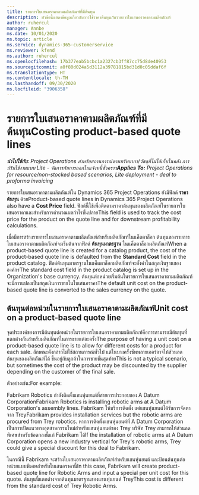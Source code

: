 ```yaml
---
title: รายการใบเสนอราคาตามผลิตภัณฑ์ที่มีต้นทุน
description: หัวข้อนี้แสดงข้อมูลเกี่ยวกับการใช้ราคาต้นทุนกับรายการใบเสนอราคาตามผลิตภัณฑ์
author: ruhercul
manager: Annbe
ms.date: 10/01/2020
ms.topic: article
ms.service: dynamics-365-customerservice
ms.reviewer: kfend
ms.author: ruhercul
ms.openlocfilehash: 17b377eab5bcbc1a2327cb3ff87cc75d8de40953
ms.sourcegitcommit: a0f80d024a5d3112a39781815bd31d0c05ddaf6f
ms.translationtype: HT
ms.contentlocale: th-TH
ms.lasthandoff: 09/30/2020
ms.locfileid: "3906358"
---
```

# <a name="costing-product-based-quote-lines"></a><span data-ttu-id="dfd7a-103">รายการใบเสนอราคาตามผลิตภัณฑ์ที่มีต้นทุน</span><span class="sxs-lookup"><span data-stu-id="dfd7a-103">Costing product-based quote lines</span></span>

<span data-ttu-id="dfd7a-104">_**นำไปใช้กับ:** Project Operations สำหรับสถานการณ์ตามทรัพยากร/วัสดุที่ไม่ได้เก็บในคลัง การปรับใช้งานแบบ Lite - จัดการกับการออกใบแจ้งหนี้ชั่วคราว_</span><span class="sxs-lookup"><span data-stu-id="dfd7a-104">_**Applies To:** Project Operations for resource/non-stocked based scenarios, Lite deployment - deal to proforma invoicing_</span></span>


<span data-ttu-id="dfd7a-105">รายการใบเสนอราคาตามผลิตภัณฑ์ใน Dynamics 365 Project Operations ยังมีฟิลด์ **ราคาต้นทุน** ด้วย</span><span class="sxs-lookup"><span data-stu-id="dfd7a-105">Product-based quote lines in Dynamics 365 Project Operations also have a **Cost Price** field.</span></span> <span data-ttu-id="dfd7a-106">ฟิลด์นี้ใช้เพื่อติดตามราคาต้นทุนของผลิตภัณฑ์ในรายการใบเสนอราคาและสำหรับการคำนวณผลกำไรขั้นปลาย</span><span class="sxs-lookup"><span data-stu-id="dfd7a-106">This field is used to track the cost price for the product on the quote line and for downstream profitability calculations.</span></span>

<span data-ttu-id="dfd7a-107">เมื่อมีการสร้างรายการใบเสนอราคาตามผลิตภัณฑ์สำหรับผลิตภัณฑ์ในแค็ตตาล็อก ต้นทุนของรายการใบเสนอราคาตามผลิตภัณฑ์จะเริ่มต้นจากฟิลด์ **ต้นทุนมาตรฐาน** ในแค็ตตาล็อกผลิตภัณฑ์</span><span class="sxs-lookup"><span data-stu-id="dfd7a-107">When a product-based quote line is created for a catalog product, the cost of the product-based quote line is defaulted from the **Standard Cost** field in the product catalog.</span></span> <span data-ttu-id="dfd7a-108">ฟิลด์ต้นทุนมาตรฐานในแค็ตตาล็อกผลิตภัณฑ์จะตั้งค่าในสกุลเงินฐานขององค์กร</span><span class="sxs-lookup"><span data-stu-id="dfd7a-108">The standard cost field in the product catalog is set up in the Organization's base currency.</span></span> <span data-ttu-id="dfd7a-109">ต้นทุนต่อหน่วยเริ่มต้นในรายการใบเสนอราคาตามผลิตภัณฑ์จะมีการแปลงเป็นสกุลเงินการขายในใบเสนอราคา</span><span class="sxs-lookup"><span data-stu-id="dfd7a-109">The default unit cost on the product-based quote line is converted to the sales currency on the quote.</span></span>

## <a name="unit-cost-on-a-product-based-quote-line"></a><span data-ttu-id="dfd7a-110">ต้นทุนต่อหน่วยในรายการใบเสนอราคาตามผลิตภัณฑ์</span><span class="sxs-lookup"><span data-stu-id="dfd7a-110">Unit cost on a product-based quote line</span></span>

<span data-ttu-id="dfd7a-111">จุดประสงค์ของการมีต้นทุนต่อหน่วยในรายการใบเสนอราคาตามผลิตภัณฑ์คือการสามารถมีต้นทุนที่แตกต่างกันสำหรับผลิตภัณฑ์ในการขายแต่ละครั้ง</span><span class="sxs-lookup"><span data-stu-id="dfd7a-111">The purpose of having a unit cost on a product-based quote line is to allow for different costs for a product for each sale.</span></span> <span data-ttu-id="dfd7a-112">ลักษณะดังกล่าวไม่ใช่สถานการณ์ทั่วไป แต่ในบางครั้งซัพพลายเออร์อาจให้ส่วนลดต้นทุนของผลิตภัณฑ์ได้ ขึ้นอยู่กับลูกค้าในการขายขั้นสุดท้าย</span><span class="sxs-lookup"><span data-stu-id="dfd7a-112">This is not a typical scenario, but sometimes the cost of the product may be discounted by the supplier depending on the customer of the final sale.</span></span>

<span data-ttu-id="dfd7a-113">ตัวอย่างเช่น:</span><span class="sxs-lookup"><span data-stu-id="dfd7a-113">For example:</span></span>

<span data-ttu-id="dfd7a-114">Fabrikam Robotics กำลังติดตั้งแขนหุ่นยนต์ที่สายการประกอบของ A Datum Corporation</span><span class="sxs-lookup"><span data-stu-id="dfd7a-114">Fabrikam Robotics is installing robotic arms at A Datum Corporation's assembly lines.</span></span> <span data-ttu-id="dfd7a-115">Fabrikam ให้บริการติดตั้ง แต่แขนหุ่นยนต์ได้รับการจัดหาจาก Trey</span><span class="sxs-lookup"><span data-stu-id="dfd7a-115">Fabrikam provides installation services but the robotic arms are procured from Trey robotics.</span></span> <span data-ttu-id="dfd7a-116">หากการติดตั้งแขนหุ่นยนต์ที่ A Datum Corporation เป็นการเปิดแนวทางอุตสาหกรรมใหม่สำหรับแขนหุ่นยนต์ของ Trey บริษัท Trey สามารถให้ส่วนลดพิเศษสำหรับข้อตกลงนี้แก่ Fabrikam ได้</span><span class="sxs-lookup"><span data-stu-id="dfd7a-116">If the installation of robotic arms at A Datum Corporation opens a new industry vertical for Trey's robotic arms, Trey could give a special discount for this deal to Fabrikam.</span></span>

<span data-ttu-id="dfd7a-117">ในกรณีนี้ Fabrikam จะสร้างใบเสนอราคาตามผลิตภัณฑ์สำหรับแขนหุ่นยนต์ และป้อนต้นทุนต่อหน่วยแบบพิเศษสำหรับใบเสนอราคานี้</span><span class="sxs-lookup"><span data-stu-id="dfd7a-117">In this case, Fabrikam will create product-based quote line for Robotic Arms and input a special per unit cost for this quote.</span></span> <span data-ttu-id="dfd7a-118">ต้นทุนนี้แตกต่างจากต้นทุนมาตรฐานของแขนหุ่นยนต์ Trey</span><span class="sxs-lookup"><span data-stu-id="dfd7a-118">This cost is different from the standard cost of Trey Robotic Arms.</span></span>
